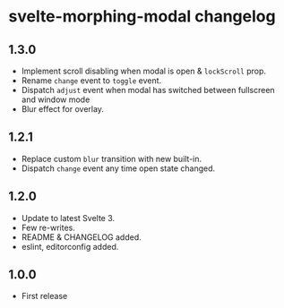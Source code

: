 # svelte-morphing-modal changelog

## 1.3.0
* Implement scroll disabling when modal is open & `lockScroll` prop.
* Rename `change` event to `toggle` event.
* Dispatch `adjust` event when modal has switched between fullscreen and window mode
* Blur effect for overlay.

## 1.2.1
* Replace custom `blur` transition with new built-in. 
* Dispatch `change` event any time open state changed.

## 1.2.0
* Update to latest Svelte 3.
* Few re-writes.
* README & CHANGELOG added.
* eslint, editorconfig added.

## 1.0.0

* First release
